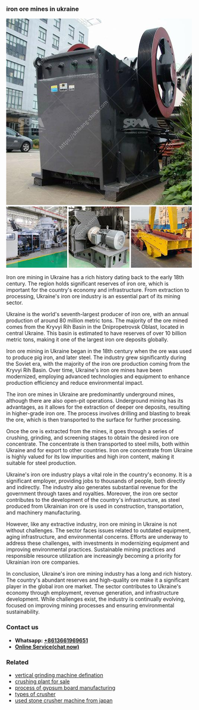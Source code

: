 <h3>iron ore mines in ukraine</h3><img src='1708586956.jpg' alt=''><p>Iron ore mining in Ukraine has a rich history dating back to the early 18th century. The region holds significant reserves of iron ore, which is important for the country's economy and infrastructure. From extraction to processing, Ukraine's iron ore industry is an essential part of its mining sector.</p><p>Ukraine is the world's seventh-largest producer of iron ore, with an annual production of around 80 million metric tons. The majority of the ore mined comes from the Kryvyi Rih Basin in the Dnipropetrovsk Oblast, located in central Ukraine. This basin is estimated to have reserves of over 10 billion metric tons, making it one of the largest iron ore deposits globally.</p><p>Iron ore mining in Ukraine began in the 18th century when the ore was used to produce pig iron, and later steel. The industry grew significantly during the Soviet era, with the majority of the iron ore production coming from the Kryvyi Rih Basin. Over time, Ukraine's iron ore mines have been modernized, employing advanced technologies and equipment to enhance production efficiency and reduce environmental impact.</p><p>The iron ore mines in Ukraine are predominantly underground mines, although there are also open-pit operations. Underground mining has its advantages, as it allows for the extraction of deeper ore deposits, resulting in higher-grade iron ore. The process involves drilling and blasting to break the ore, which is then transported to the surface for further processing.</p><p>Once the ore is extracted from the mines, it goes through a series of crushing, grinding, and screening stages to obtain the desired iron ore concentrate. The concentrate is then transported to steel mills, both within Ukraine and for export to other countries. Iron ore concentrate from Ukraine is highly valued for its low impurities and high iron content, making it suitable for steel production.</p><p>Ukraine's iron ore industry plays a vital role in the country's economy. It is a significant employer, providing jobs to thousands of people, both directly and indirectly. The industry also generates substantial revenue for the government through taxes and royalties. Moreover, the iron ore sector contributes to the development of the country's infrastructure, as steel produced from Ukrainian iron ore is used in construction, transportation, and machinery manufacturing.</p><p>However, like any extractive industry, iron ore mining in Ukraine is not without challenges. The sector faces issues related to outdated equipment, aging infrastructure, and environmental concerns. Efforts are underway to address these challenges, with investments in modernizing equipment and improving environmental practices. Sustainable mining practices and responsible resource utilization are increasingly becoming a priority for Ukrainian iron ore companies.</p><p>In conclusion, Ukraine's iron ore mining industry has a long and rich history. The country's abundant reserves and high-quality ore make it a significant player in the global iron ore market. The sector contributes to Ukraine's economy through employment, revenue generation, and infrastructure development. While challenges exist, the industry is continually evolving, focused on improving mining processes and ensuring environmental sustainability.</p><h3>Contact us</h3><ul><li><strong>Whatsapp:&nbsp;<a href="https://wa.me/8613661969651">+8613661969651</a></strong></li><li><a href="https://swt.shibang-china.com/?git&amp;zhl&amp;iron ore mines in ukraine"><strong>Online Service(chat now)</strong></a></li></ul><h3>Related</h3><ul><li><a href='vertical grinding machine defination.md'>vertical grinding machine defination</a></li><li><a href='crushing plant for sale.md'>crushing plant for sale</a></li><li><a href='process of gypsum board manufacturing.md'>process of gypsum board manufacturing</a></li><li><a href='types of crusher.md'>types of crusher</a></li><li><a href='used stone crusher machine from japan.md'>used stone crusher machine from japan</a></li></ul>